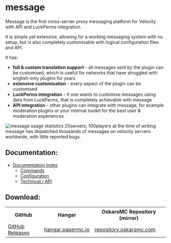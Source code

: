 # message

Message is the first cross-server proxy messaging platform for Velocity with API and LuckPerms integration.

It is simple yet extensive, allowing for a working messaging system with no setup, but is also completely customisable
with logical configuration files and API.

It has:

* **full & custom translation support** - all messages sent by the plugin can be customised, which is useful for
  networks that have struggled with english-only plugins for years
* **extensive customisation** - every aspect of the plugin can be customised
* **LuckPerms integration** - if one wants to customise messages using data from LuckPerms, that is completely
  achievable with message
* **API integration** - other plugins can integrate with message, for example moderation plugins or your internal
  toolkit for the best user & moderation experiences

<img src="https://bstats.org/signatures/velocity/message.svg/" alt="message usage statistics 20servers, 100players at the time of writing">
message has dispatched thousands of messages on velocity servers
worldwide, with little reported bugs.

## Documentation:

- [Documentation Index](docs/INDEX.md)
    * [Commands](docs/COMMANDS.md)
    * [Configuration](docs/CONFIGURATION.md)
    * [Technical / API](docs/TECHNICAL.md)

## Download:

<table>
    <tr>
        <th>GitHub</th>
        <th>Hangar</th>
        <th>OskarsMC Repository (mirror)</th>
    </tr>
    <tr>
        <td>
            <a href="https://github.com/OskarsMC-Plugins/message/releases/">GitHub Releases</a>
        </td>
        <td>
            <a href="https://hangar.papermc.io/OskarsMC-Plugins/message/">hangar.papermc.io</a>
        </td>
        <td>
            <a href="https://repository.oskarsmc.com/releases/com/oskarsmc/message/">repository.oskarsmc.com</a>
        </td>
    </tr>

</table>
